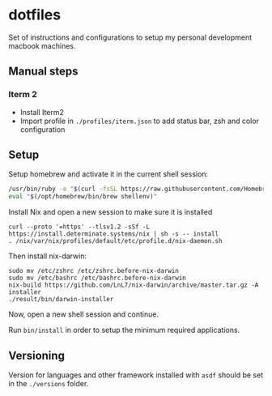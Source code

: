 # dotfiles
Set of instructions and configurations to setup my personal development macbook machines.


## Manual steps

### Iterm 2

 - Install Iterm2
 - Import profile in `./profiles/iterm.json` to add status bar, zsh and color configuration

## Setup

Setup homebrew and activate it in the current shell session:

````bash
/usr/bin/ruby -e "$(curl -fsSL https://raw.githubusercontent.com/Homebrew/install/master/install)"
eval "$(/opt/homebrew/bin/brew shellenv)"
````

Install Nix and open a new session to make sure it is installed

```
curl --proto '=https' --tlsv1.2 -sSf -L https://install.determinate.systems/nix | sh -s -- install
. /nix/var/nix/profiles/default/etc/profile.d/nix-daemon.sh
```
Then install nix-darwin:

```
sudo mv /etc/zshrc /etc/zshrc.before-nix-darwin
sudo mv /etc/bashrc /etc/bashrc.before-nix-darwin
nix-build https://github.com/LnL7/nix-darwin/archive/master.tar.gz -A installer
./result/bin/darwin-installer
```
Now, open a new shell session and continue.

Run `bin/install` in order to setup the minimum required applications.


## Versioning

Version for languages and other framework installed with `asdf` should be set in the `./versions` folder.
